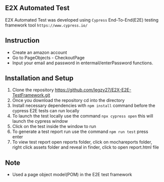 ## E2X Automated Test

E2X Automated Test was developed using `Cypress` End-To-End(E2E) testing framework tool
`https://www.cypress.io/`


## Instruction
* Create an amazon account
* Go to PageObjects - CheckoutPage
* Input your email and password in  entermail/enterPassword functions.



## Installation and Setup

1. Clone the repository https://github.com/legzy27/E2X-E2E-TestFramework.git
2. Once you download the repository cd into the directory 
3. Install necessary dependencies with `npm install` command before the cypress E2E tests can run locally
4. To launch the test locally use the command `npx cypress open` this will launch the cypress  window 
5. Click on the test inside the window to run
6. To generate a test report run use the command `npm run test` press enter
6. To view test report open reports folder, click on mochareports folder, right click assets folder and reveal in finder, click to open report.html file

## Note
* Used a page object model(POM) in the E2E test framework

